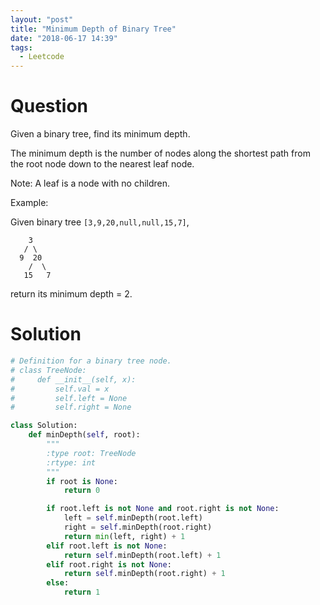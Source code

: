 ```yaml
---
layout: "post"
title: "Minimum Depth of Binary Tree"
date: "2018-06-17 14:39"
tags:
  - Leetcode
---
```


# Question
Given a binary tree, find its minimum depth.

The minimum depth is the number of nodes along the shortest path from the root node down to the nearest leaf node.

Note: A leaf is a node with no children.

Example:

Given binary tree `[3,9,20,null,null,15,7]`,
```
    3
   / \
  9  20
    /  \
   15   7
```

return its minimum depth = 2.

# Solution
```python
# Definition for a binary tree node.
# class TreeNode:
#     def __init__(self, x):
#         self.val = x
#         self.left = None
#         self.right = None

class Solution:
    def minDepth(self, root):
        """
        :type root: TreeNode
        :rtype: int
        """
        if root is None:
            return 0

        if root.left is not None and root.right is not None:
            left = self.minDepth(root.left)
            right = self.minDepth(root.right)
            return min(left, right) + 1
        elif root.left is not None:
            return self.minDepth(root.left) + 1
        elif root.right is not None:
            return self.minDepth(root.right) + 1
        else:
            return 1
```
